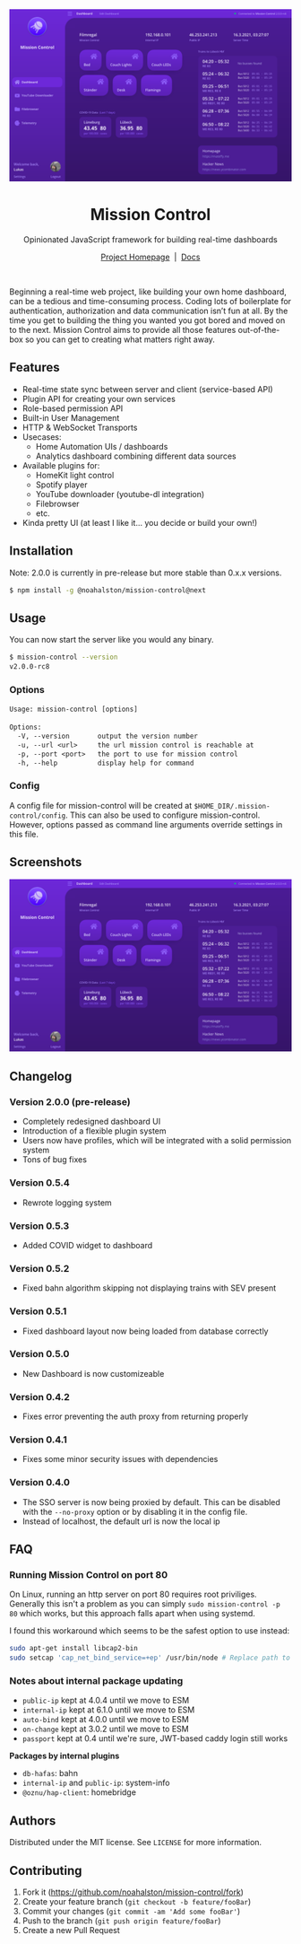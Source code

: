 <div align="center">
	<img src="resources/screenshot-2.0.0-rc6.png">
	<h1>Mission Control</h1>
	<p>
		Opinionated JavaScript framework for building real-time dashboards
	</p>
	<p>
		<a href="https://mission-control.js.org">Project Homepage</a>
		<span>&nbsp;|&nbsp;</span>
		<a href="https://mission-control.js.org">Docs</a>
	</p>
</div>

<br>



Beginning a real-time web project, like building your own home dashboard, can be a tedious and time-consuming process.
Coding lots of boilerplate for authentication, authorization and data communication isn’t fun at all. By the time you get to building the thing you wanted you got bored and moved on to the next.
Mission Control aims to provide all those features out-of-the-box so you can get to creating what matters right away.


## Features

- Real-time state sync between server and client (service-based API)
- Plugin API for creating your own services
- Role-based permission API
- Built-in User Management
- HTTP & WebSocket Transports
- Usecases:
	- Home Automation UIs / dashboards
	- Analytics dashboard combining different data sources
- Available plugins for:
	- HomeKit light control
	- Spotify player
	- YouTube downloader (youtube-dl integration)
	- Filebrowser
	- etc.
- Kinda pretty UI (at least I like it... you decide or build your own!)

## Installation

Note: 2.0.0 is currently in pre-release but more stable than 0.x.x versions.

```sh
$ npm install -g @noahalston/mission-control@next
```

## Usage

You can now start the server like you would any binary.

```sh
$ mission-control --version
v2.0.0-rc8
```

### Options

```
Usage: mission-control [options]

Options:
  -V, --version       output the version number
  -u, --url <url>     the url mission control is reachable at
  -p, --port <port>   the port to use for mission control
  -h, --help          display help for command
```

### Config

A config file for mission-control will be created at `$HOME_DIR/.mission-control/config`. This can also be used to configure mission-control. However, options passed as command line arguments override settings in this file.

## Screenshots

![Mission Control Screenshot](resources/screenshot-2.0.0-rc6.png "Mission Control Screenshot")

## Changelog

### Version 2.0.0 (pre-release)

- Completely redesigned dashboard UI
- Introduction of a flexible plugin system
- Users now have profiles, which will be integrated with a solid permission system
- Tons of bug fixes

### Version 0.5.4

- Rewrote logging system

### Version 0.5.3

- Added COVID widget to dashboard

### Version 0.5.2

- Fixed bahn algorithm skipping not displaying trains with SEV present

### Version 0.5.1

- Fixed dashboard layout now being loaded from database correctly

### Version 0.5.0

- New Dashboard is now customizeable

### Version 0.4.2

- Fixes error preventing the auth proxy from returning properly

### Version 0.4.1

- Fixes some minor security issues with dependencies

### Version 0.4.0

- The SSO server is now being proxied by default. This can be disabled with the `--no-proxy` option or by disabling it in the config file.
- Instead of localhost, the default url is now the local ip

## FAQ

### Running Mission Control on port 80

On Linux, running an http server on port 80 requires root priviliges. Generally this isn't a problem as you can simply `sudo mission-control -p 80` which works, but this approach falls apart when using systemd.

I found this workaround which seems to be the safest option to use instead:

```sh
sudo apt-get install libcap2-bin
sudo setcap 'cap_net_bind_service=+ep' /usr/bin/node # Replace path to node binary
```

### Notes about internal package updating
- `public-ip` kept at 4.0.4 until we move to ESM
- `internal-ip` kept at 6.1.0 until we move to ESM
- `auto-bind` kept at 4.0.0 until we move to ESM
- `on-change` kept at 3.0.2 until we move to ESM
- `passport` kept at 0.4 until we're sure, JWT-based caddy login still works

**Packages by internal plugins**
- `db-hafas`: bahn
- `internal-ip` and `public-ip`: system-info
- `@oznu/hap-client`: homebridge

## Authors

Distributed under the MIT license. See `LICENSE` for more information.

## Contributing

1. Fork it (<https://github.com/noahalston/mission-control/fork>)
2. Create your feature branch (`git checkout -b feature/fooBar`)
3. Commit your changes (`git commit -am 'Add some fooBar'`)
4. Push to the branch (`git push origin feature/fooBar`)
5. Create a new Pull Request
